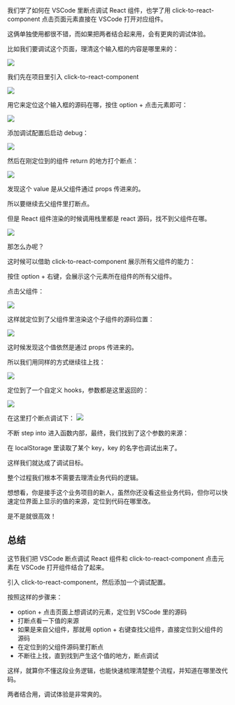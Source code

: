 我们学了如何在 VSCode 里断点调试 React 组件，也学了用 click-to-react-component 点击页面元素直接在 VSCode 打开对应组件。

这俩单独使用都很不错，而如果把两者结合起来用，会有更爽的调试体验。

比如我们要调试这个页面，理清这个输入框的内容是哪里来的：

![](https://p9-juejin.byteimg.com/tos-cn-i-k3u1fbpfcp/b28277d191f1499592679df67943c675~tplv-k3u1fbpfcp-jj-mark:0:0:0:0:q75.image#?w=1540&h=1306&s=205214&e=png&b=fcfcfc)

我们先在项目里引入 click-to-react-component

![](https://p9-juejin.byteimg.com/tos-cn-i-k3u1fbpfcp/0e626b4145584cafb692ee1e6d86bb25~tplv-k3u1fbpfcp-jj-mark:0:0:0:0:q75.image#?w=1232&h=828&s=180924&e=png&b=1f1f1f)

用它来定位这个输入框的源码在哪，按住 option + 点击元素即可：

![](https://p3-juejin.byteimg.com/tos-cn-i-k3u1fbpfcp/972cfbbb2ff44abd8c0187a32e7a2bf1~tplv-k3u1fbpfcp-jj-mark:0:0:0:0:q75.image#?w=2552&h=1762&s=1189631&e=gif&f=41&b=fdfcfc)

添加调试配置后启动 debug：

![](https://p6-juejin.byteimg.com/tos-cn-i-k3u1fbpfcp/8cc29977c3f3432fa7e7032cea348482~tplv-k3u1fbpfcp-jj-mark:0:0:0:0:q75.image#?w=2170&h=702&s=178418&e=png&b=1d1d1d)

然后在刚定位到的组件 return 的地方打个断点：

![](https://p9-juejin.byteimg.com/tos-cn-i-k3u1fbpfcp/9253705cd8cc44618be9b68c9f990cb2~tplv-k3u1fbpfcp-jj-mark:0:0:0:0:q75.image#?w=2148&h=1470&s=579776&e=png&b=1d1d1d)

发现这个 value 是从父组件通过 props 传进来的。

所以要继续去父组件里打断点。

但是 React 组件渲染的时候调用栈里都是 react 源码，找不到父组件在哪。

![](https://p1-juejin.byteimg.com/tos-cn-i-k3u1fbpfcp/71f81ac9d8a64eeca29bb19335eba2b3~tplv-k3u1fbpfcp-jj-mark:0:0:0:0:q75.image#?w=1446&h=970&s=295654&e=png&b=1b1b1b)

那怎么办呢？

这时候可以借助 click-to-react-component 展示所有父组件的能力：

按住 option + 右键，会展示这个元素所在组件的所有父组件。

点击父组件：

![](https://p1-juejin.byteimg.com/tos-cn-i-k3u1fbpfcp/7c885fa92d934ef79381d9e3f545a894~tplv-k3u1fbpfcp-jj-mark:0:0:0:0:q75.image#?w=2278&h=1474&s=1203026&e=gif&f=44&b=fcfcfc)

这样就定位到了父组件里渲染这个子组件的源码位置：

![](https://p6-juejin.byteimg.com/tos-cn-i-k3u1fbpfcp/dd04a9daeea749b1bc578e63e023c1d4~tplv-k3u1fbpfcp-jj-mark:0:0:0:0:q75.image#?w=1980&h=1620&s=648178&e=png&b=1d1d1d)

这时候发现这个值依然是通过 props 传进来的。

所以我们用同样的方式继续往上找：

![](https://p6-juejin.byteimg.com/tos-cn-i-k3u1fbpfcp/331e7ab81aed403eaccb848429ebf549~tplv-k3u1fbpfcp-jj-mark:0:0:0:0:q75.image#?w=2300&h=1674&s=1402828&e=gif&f=47&b=fcfcfc)

定位到了一个自定义 hooks，参数都是这里返回的：

![](https://p3-juejin.byteimg.com/tos-cn-i-k3u1fbpfcp/0b8e9ada372a40faacbc1cab7c178a9c~tplv-k3u1fbpfcp-jj-mark:0:0:0:0:q75.image#?w=1708&h=1056&s=318166&e=gif&f=18&b=1d1d1d)

在这里打个断点调试下：
![](https://p9-juejin.byteimg.com/tos-cn-i-k3u1fbpfcp/e1eedbe28a4c4099b16a97a6690320ab~tplv-k3u1fbpfcp-jj-mark:0:0:0:0:q75.image#?w=1814&h=998&s=1315018&e=gif&f=50&b=1c1c1c)

不断 step into 进入函数内部，最终，我们找到了这个参数的来源：

在 localStorage 里读取了某个 key，key 的名字也调试出来了。

这样我们就达成了调试目标。

整个过程我们根本不需要去理清业务代码的逻辑。

想想看，你是接手这个业务项目的新人，虽然你还没看这些业务代码，但你可以快速定位界面上显示的值的来源，定位到代码在哪里改。

是不是就很高效！

## 总结

这节我们把 VSCode 断点调试 React 组件和 click-to-react-component 点击元素在 VSCode 打开组件结合了起来。

引入 click-to-react-component，然后添加一个调试配置。

按照这样的步骤来：

- option + 点击页面上想调试的元素，定位到 VSCode 里的源码
- 打断点看一下值的来源
- 如果是来自父组件，那就用 option + 右键查找父组件，直接定位到父组件的源码
- 在定位到的父组件源码里打断点
- 不断往上找，直到找到产生这个值的地方，断点调试

这样，就算你不懂这段业务逻辑，也能快速梳理清楚整个流程，并知道在哪里改代码。

两者结合用，调试体验是非常爽的。
